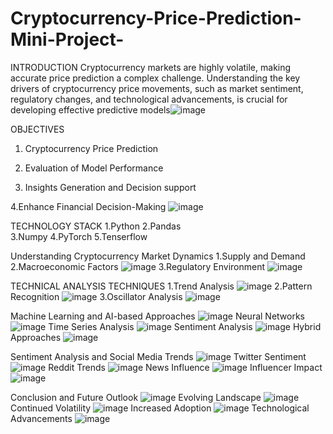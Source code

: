 # Cryptocurrency-Price-Prediction-Mini-Project-

INTRODUCTION
 Cryptocurrency markets are highly volatile, making accurate price prediction a complex challenge. Understanding the key drivers of cryptocurrency price movements, such as market sentiment, 
 regulatory changes, and technological advancements, is crucial for developing effective predictive models![image](https://github.com/Sanambhardwaj/Cryptocurrency-Price-Prediction-Mini-Project-/assets/113895546/49459473-9838-41ed-bcb0-b8c5ef83b208)


OBJECTIVES
1. Cryptocurrency Price Prediction

2. Evaluation of Model Performance

3. Insights Generation and Decision support

4.Enhance Financial Decision-Making
![image](https://github.com/Sanambhardwaj/Cryptocurrency-Price-Prediction-Mini-Project-/assets/113895546/602a8e21-730a-43c3-bdd9-afdb22a9a918)


TECHNOLOGY STACK
1.Python
2.Pandas                                  
3.Numpy
4.PyTorch
5.Tenserflow

Understanding Cryptocurrency Market Dynamics
1.Supply and Demand
2.Macroeconomic Factors
![image](https://github.com/Sanambhardwaj/Cryptocurrency-Price-Prediction-Mini-Project-/assets/113895546/3aae526b-340b-4937-b72b-8d457e01f952)
3.Regulatory Environment
![image](https://github.com/Sanambhardwaj/Cryptocurrency-Price-Prediction-Mini-Project-/assets/113895546/2344b303-e7d0-4742-808b-caaef432badb)


TECHNICAL ANALYSIS TECHNIQUES
1.Trend Analysis
![image](https://github.com/Sanambhardwaj/Cryptocurrency-Price-Prediction-Mini-Project-/assets/113895546/92a9d60a-db55-4115-adca-e184d10191e8)
2.Pattern Recognition
![image](https://github.com/Sanambhardwaj/Cryptocurrency-Price-Prediction-Mini-Project-/assets/113895546/d1614534-885b-42f7-aa26-b074850e6c5f)
3.Oscillator Analysis
![image](https://github.com/Sanambhardwaj/Cryptocurrency-Price-Prediction-Mini-Project-/assets/113895546/bdef1fd0-ff2b-4980-a0b7-099859f844ac)


Machine Learning and AI-based Approaches
![image](https://github.com/Sanambhardwaj/Cryptocurrency-Price-Prediction-Mini-Project-/assets/113895546/d82d5329-2758-414d-8bb7-ad15d5f67246)
Neural Networks
![image](https://github.com/Sanambhardwaj/Cryptocurrency-Price-Prediction-Mini-Project-/assets/113895546/336e5126-6e3c-4f09-9913-a602f776bedb)
Time Series Analysis
![image](https://github.com/Sanambhardwaj/Cryptocurrency-Price-Prediction-Mini-Project-/assets/113895546/c739af59-2a21-4782-bae0-7109b987ea4b)
Sentiment Analysis
![image](https://github.com/Sanambhardwaj/Cryptocurrency-Price-Prediction-Mini-Project-/assets/113895546/218cbcfd-13c9-4d94-a999-442039ed8805)
Hybrid Approaches
![image](https://github.com/Sanambhardwaj/Cryptocurrency-Price-Prediction-Mini-Project-/assets/113895546/b0bbf4e1-b9b1-460d-95a1-ad49dcabd2fe)


Sentiment Analysis and Social Media Trends
![image](https://github.com/Sanambhardwaj/Cryptocurrency-Price-Prediction-Mini-Project-/assets/113895546/229dca08-6f59-4cb1-96a0-3f1f2e3428d7)
Twitter Sentiment
![image](https://github.com/Sanambhardwaj/Cryptocurrency-Price-Prediction-Mini-Project-/assets/113895546/5103bde9-2d71-4ee5-9882-83b2a9d2af8c)
Reddit Trends
![image](https://github.com/Sanambhardwaj/Cryptocurrency-Price-Prediction-Mini-Project-/assets/113895546/a0df755b-b22e-4b2e-a1f9-0c09f61a5c5f)
News Influence
![image](https://github.com/Sanambhardwaj/Cryptocurrency-Price-Prediction-Mini-Project-/assets/113895546/408ebba9-c4fe-4abc-bbfa-2be05c1e1578)
Influencer Impact
![image](https://github.com/Sanambhardwaj/Cryptocurrency-Price-Prediction-Mini-Project-/assets/113895546/bbb1b5b6-8403-46dc-b812-e496ed57abe8)


Conclusion and Future Outlook
![image](https://github.com/Sanambhardwaj/Cryptocurrency-Price-Prediction-Mini-Project-/assets/113895546/9aa2b1d5-7bbf-42e2-aa96-d4afdd628cb1)
Evolving Landscape
![image](https://github.com/Sanambhardwaj/Cryptocurrency-Price-Prediction-Mini-Project-/assets/113895546/76178855-0787-4eae-9c22-9827278a56b8)
Continued Volatility
![image](https://github.com/Sanambhardwaj/Cryptocurrency-Price-Prediction-Mini-Project-/assets/113895546/35a4ad30-7216-4b54-bd71-476ab97ab54c)
Increased Adoption
![image](https://github.com/Sanambhardwaj/Cryptocurrency-Price-Prediction-Mini-Project-/assets/113895546/ea34e332-10b8-4e1d-ae4b-77e38f1c24cd)
Technological Advancements
![image](https://github.com/Sanambhardwaj/Cryptocurrency-Price-Prediction-Mini-Project-/assets/113895546/9e75970b-5a0c-4f7d-bd86-91e53d0607b9)
